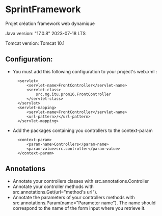 # SprintFramework
Projet création framework web dynamique

Java version: "17.0.8" 2023-07-18 LTS

Tomcat version: Tomcat 10.1

## Configuration:
- You must add this following configuration to your project's web.xml :

        <servlet>
            <servlet-name>FrontController</servlet-name>
            <servlet-class>
                src.mg.itu.prom16.FrontController
            </servlet-class>
        </servlet>
        <servlet-mapping>
            <servlet-name>FrontController</servlet-name>
            <url-pattern>/</url-pattern>
        </servlet-mapping>

- Add the packages containing you controllers to the context-param

        <context-param>
            <param-name>Controllers</param-name> 
            <param-value>src.controller</param-value>
        </context-param>

## Annotations
- Annotate your controllers classes with src.annotations.Controller
- Annotate your controller methods with src.annotations.Get(url="method's url").
- Annotate the parameters of your controllers methods with src.annotations.Param(name="Parameter name"). The name should correspond to the name of the form input where you retrieve it.